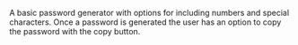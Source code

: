 A basic password generator with options for including numbers and special characters.
Once a password is generated the user has an option to copy the password with the copy button.
